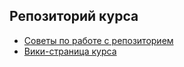 ## Репозиторий курса
- [Советы по работе с репозиторием](Suplementary/Stuff/quickstart.md)
- [Вики-страница курса](https://gitlab.com/ArtemiyKotsyubenko/courcerepo/-/wikis/home)
